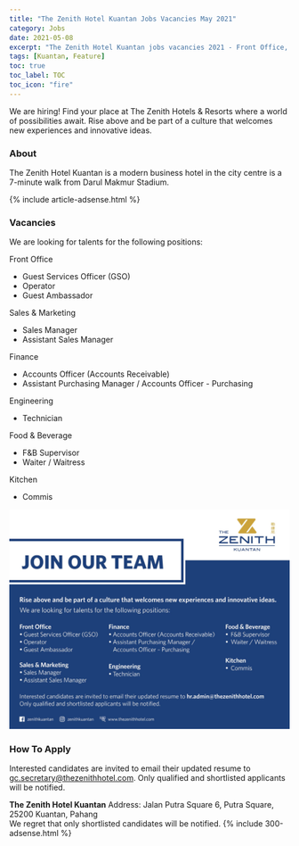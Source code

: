 ```yaml
---
title: "The Zenith Hotel Kuantan Jobs Vacancies May 2021" 
category: Jobs 
date: 2021-05-08
excerpt: "The Zenith Hotel Kuantan jobs vacancies 2021 - Front Office, Sales & Marketing, Finance, Engineering, F&B, Kitchen." 
tags: [Kuantan, Feature] 
toc: true 
toc_label: TOC 
toc_icon: "fire" 
--- 
```


We are hiring! Find your place at The Zenith Hotels & Resorts where a world of possibilities await. Rise above and be part of a culture that welcomes new experiences and innovative ideas.

### About
The Zenith Hotel Kuantan is a modern business hotel in the city centre is a 7-minute walk from Darul Makmur Stadium.

{% include article-adsense.html %} 

### Vacancies
We are looking for talents for the following positions:

Front Office
- Guest Services Officer (GSO)
- Operator
- Guest Ambassador

Sales & Marketing
- Sales Manager
- Assistant Sales Manager

Finance
- Accounts Officer (Accounts Receivable)
- Assistant Purchasing Manager / Accounts Officer - Purchasing

Engineering
- Technician

Food & Beverage
- F&B Supervisor
- Waiter / Waitress

Kitchen
- Commis

![The Zenith Hotel Kuantan Jobs Vacancies 2021!](/assets/images/2021-05/zenith-kuantan-vacancies-may-2021.jpg "The Zenith Hotel Kuantan Jobs Vacancies 2021")

### How To Apply
Interested candidates are invited to email their updated resume to gc.secretary@thezenithhotel.com. Only qualified and shortlisted applicants will be notified. 

**The Zenith Hotel Kuantan**
Address: Jalan Putra Square 6, Putra Square, 25200 Kuantan, Pahang<br/>
We regret that only shortlisted candidates will be notified.
{% include 300-adsense.html %} 